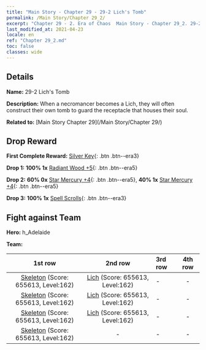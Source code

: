 ```yaml
---
title: "Main Story - Chapter 29 - 29-2 Lich's Tomb"
permalink: /Main Story/Chapter 29_2/
excerpt: "Chapter 29 - 2. Era of Chaos  Main Story - Chapter 29_2. 29-2 Lich's Tomb"
last_modified_at: 2021-04-23
locale: en
ref: "Chapter 29_2.md"
toc: false
classes: wide
---
```


## Details

 **Name:** 29-2 Lich's Tomb

 **Description:** When a necromancer becomes a Lich, they will often construct their own tomb to guard the receptacle that houses their soul.

 **Related to:** [Main Story Chapter 29](/Main Story/Chapter 29/)

## Drop Reward

 **First Complete Reward:** [Silver Key](/Items/con_693/){: .btn .btn--era3}

 **Drop 1:** **100% 1x** [Radiant Wood +5](/Items/mat_97/){: .btn .btn--era5}

 **Drop 2:** **60% 0x** [Star Mercury +4](/Items/mat_91/){: .btn .btn--era5}, **40% 1x** [Star Mercury +4](/Items/mat_91/){: .btn .btn--era5}

 **Drop 3:** **100% 1x** [Spell Scrolls](/Items/con_694/){: .btn .btn--era3}


## Fight against Team
 **Hero:** h_Adelaide

 **Team:**


  | 1st row | 2nd row | 3rd row | 4th row |
  |:----:|:----:|:----|:----:|
  | [Skeleton](/units/Skeleton/) (Score: 655613, Level:162)  | [Lich](/units/Lich/) (Score: 655613, Level:162)  | - | - |
  | [Skeleton](/units/Skeleton/) (Score: 655613, Level:162)  | [Lich](/units/Lich/) (Score: 655613, Level:162)  | - | - |
  | [Skeleton](/units/Skeleton/) (Score: 655613, Level:162)  | [Lich](/units/Lich/) (Score: 655613, Level:162)  | - | - |
  | [Skeleton](/units/Skeleton/) (Score: 655613, Level:162)  | - | - | - |


